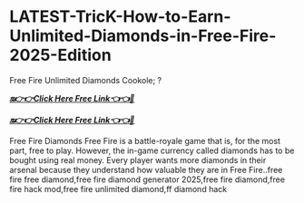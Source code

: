 # LATEST-TricK-How-to-Earn-Unlimited-Diamonds-in-Free-Fire-2025-Edition
Free Fire Unlimited Diamonds Cookole; ?

***[🔛👉👉Click Here Free Link👈👈🔴](https://rivanhub.com/freefirefree)***



***[🔛👉👉Click Here Free Link👈👈🔴](https://rivanhub.com/freefirefree)***



 Free Fire Diamonds Free Fire is a battle-royale game that is, for the most part, free to play. However, the in-game currency called diamonds has to be bought using real money. Every player wants more diamonds in their arsenal because they understand how valuable they are in Free Fire..free fire free diamond,free fire diamond generator 2025,free fire diamond,free fire hack mod,free fire unlimited diamond,ff diamond hack
